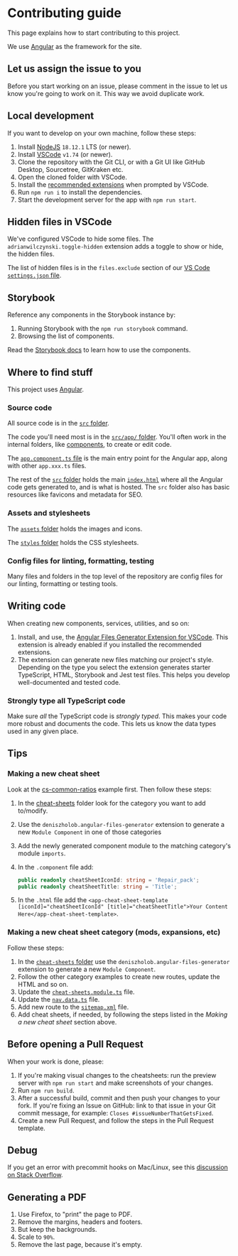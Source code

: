 # Contributing guide

This page explains how to start contributing to this project.

We use [Angular](https://angular.dev/) as the framework for the site.

## Let us assign the issue to you

Before you start working on an issue, please comment in the issue to let us know you're going to work on it.
This way we avoid duplicate work.

## Local development

If you want to develop on your own machine, follow these steps:

1. Install [NodeJS](https://nodejs.org/) `18.12.1` LTS (or newer).
2. Install [VSCode](https://code.visualstudio.com/) `v1.74` (or newer).
3. Clone the repository with the Git CLI, or with a Git UI like GitHub Desktop, Sourcetree, GitKraken etc.
4. Open the cloned folder with VSCode.
5. Install the [recommended extensions](.vscode/extensions.json) when prompted by VSCode.
6. Run `npm run i` to install the dependencies.
7. Start the development server for the app with `npm run start`.

## Hidden files in VSCode

We've configured VSCode to hide some files.
The `adrianwilczynski.toggle-hidden` extension adds a toggle to show or hide, the hidden files.

The list of hidden files is in the `files.exclude` section of our [VS Code `settings.json` file](.vscode/settings.json).

## Storybook

Reference any components in the Storybook instance by:

1. Running Storybook with the `npm run storybook` command.
2. Browsing the list of components.

Read the [Storybook docs](https://storybook.js.org/docs) to learn how to use the components.

## Where to find stuff

This project uses [Angular](https://angular.dev/).

### Source code

All source code is in the [`src` folder](./src/).

The code you'll need most is in the [`src/app/` folder](./src/app/).
You'll often work in the internal folders, like [components](./src/app/cheat-sheets/), to create or edit code.

The [`app.component.ts` file](./src/app/app.component.ts) is the main entry point for the Angular app, along with other `app.xxx.ts` files.

The rest of the [`src` folder](./src/) holds the main [`index.html`](./src/index.html) where all the Angular code gets generated to, and is what is hosted.
The `src` folder also has basic resources like favicons and metadata for SEO.

### Assets and stylesheets

The [`assets` folder](./src/assets/) holds the images and icons.

The [`styles` folder](./src/styles/) holds the CSS stylesheets.

### Config files for linting, formatting, testing

Many files and folders in the top level of the repository are config files for our linting, formatting or testing tools.

## Writing code

When creating new components, services, utilities, and so on:

1. Install, and use, the [Angular Files Generator Extension for VSCode](https://marketplace.visualstudio.com/items?itemName=deniszholob.angular-files-generator). This extension is already enabled if you installed the recommended extensions.
2. The extension can generate new files matching our project's style. Depending on the type you select the extension generates starter TypeScript, HTML, Storybook and Jest test files. This helps you develop well-documented and tested code.

### Strongly type all TypeScript code

Make sure _all_ the TypeScript code is _strongly typed_.
This makes your code more robust and documents the code.
This lets us know the data types used in any given place.

## Tips

### Making a new cheat sheet

Look at the [cs-common-ratios](./src/app/cheat-sheets/game-base/cs-common-ratios/) example first.
Then follow these steps:

1. In the [cheat-sheets](./src/app/cheat-sheets/) folder look for the category you want to add to/modify.
2. Use the `deniszholob.angular-files-generator` extension to generate a new `Module Component` in one of those categories
3. Add the newly generated component module to the matching category's module `imports`.
4. In the `.component` file add:

   ```ts
   public readonly cheatSheetIconId: string = 'Repair_pack';
   public readonly cheatSheetTitle: string = 'Title';
   ```

5. In the `.html` file add the `<app-cheat-sheet-template [iconId]="cheatSheetIconId" [title]="cheatSheetTitle">Your Content Here</app-cheat-sheet-template>`.

### Making a new cheat sheet category (mods, expansions, etc)

Follow these steps:

1. In the [`cheat-sheets` folder](./src/app/cheat-sheets/) use the `deniszholob.angular-files-generator` extension to generate a new `Module Component`.
2. Follow the other category examples to create new routes, update the HTML and so on.
3. Update the [`cheat-sheets.module.ts`](./src/app/cheat-sheets/cheat-sheets.module.ts) file.
4. Update the [`nav.data.ts`](./src/app/layout/nav/nav.data.ts) file.
5. Add new route to the [`sitemap.xml`](./src/sitemap.xml) file.
6. Add cheat sheets, if needed, by following the steps listed in the _Making a new cheat sheet_ section above.

## Before opening a Pull Request

When your work is done, please:

1. If you're making visual changes to the cheatsheets: run the preview server with `npm run start` and make screenshots of your changes.
2. Run `npm run build`.
3. After a successful build, commit and then push your changes to your fork. If you're fixing an Issue on GitHub: link to that issue in your Git commit message, for example: `Closes #issueNumberThatGetsFixed`.
4. Create a new Pull Request, and follow the steps in the Pull Request template.

## Debug

If you get an error with precommit hooks on Mac/Linux, see this [discussion on Stack Overflow](https://stackoverflow.com/a/72279243).

## Generating a PDF

1. Use Firefox, to "print" the page to PDF.
2. Remove the margins, headers and footers.
3. But keep the backgrounds.
4. Scale to `90%`.
5. Remove the last page, because it's empty.
